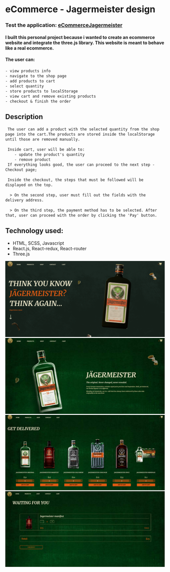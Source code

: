 # eCommerce - Jagermeister design

### Test the application: [eCommerceJagermeister](https://sionut0122.github.io/ecommercejager/)

#### I built this personal project because i wanted to create an ecommerce website and integrate the three.js library. This website is meant to behave like a real ecommerce.

#### The user can:
    - view products info
    - navigate to the shop page
	- add products to cart
	- select quantity
    - store products to localStorage
    - view cart and remove existing products
	- checkout & finish the order 

## Description
	 The user can add a product with the selected quantity from the shop page into the cart.The products are stored inside the localStorage until those are removed manually.

	 Inside cart, user will be able to:
	  	- update the product's quantity
	  	- remove product
	 If everything looks good, the user can proceed to the next step - Checkout page;

	 Inside the checkout, the steps that must be followed will be displayed on the top.

	  > On the second step, user must fill out the fields with the delivery address.

	  > On the third step, the payment method has to be selected. After that, user can proceed with the order by clicking the 'Pay' button.

## Technology used:

- HTML, SCSS, Javascript
- React.js, React-redux, React-router
- Three.js


![alt text](https://raw.githubusercontent.com/SIonut0122/ecommercejager/gh-pages/static/media/ecj1.png)
![alt text](https://raw.githubusercontent.com/SIonut0122/ecommercejager/gh-pages/static/media/ecj2.png)
![alt text](https://raw.githubusercontent.com/SIonut0122/ecommercejager/gh-pages/static/media/ecj3.png)
![alt text](https://raw.githubusercontent.com/SIonut0122/ecommercejager/gh-pages/static/media/ecj4.png)

